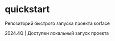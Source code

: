 # quickstart

Репозиторий быстрого запуска проекта sorface

2024.4Q | Доступен локальный запуск проекта
